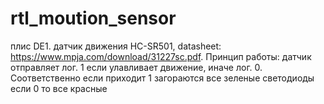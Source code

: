 # rtl_moution_sensor
плис DE1. датчик движения HC-SR501, datasheet: https://www.mpja.com/download/31227sc.pdf. Принцип работы: датчик отправляет лог. 1 если улавливает движение, иначе лог. 0. Соответственно если приходит 1 загораются все зеленые светодиоды если 0 то все красные
